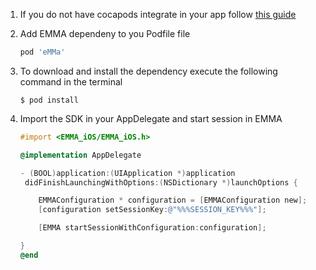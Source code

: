 1. If you do not have cocapods integrate in your app follow <a target="_blank" rel="nofollow" href="https://guides.cocoapods.org/using/getting-started.html#toc_3">this guide</a>

2. Add EMMA dependeny to you Podfile file

   ```ruby
   pod 'eMMa'
   ```

3. To download and install the dependency execute the following command in the terminal

   ```
   $ pod install
   ```

4. Import the SDK in your AppDelegate and start session in EMMA

   ```objective-c
   #import <EMMA_iOS/EMMA_iOS.h>

   @implementation AppDelegate

   - (BOOL)application:(UIApplication *)application
   	didFinishLaunchingWithOptions:(NSDictionary *)launchOptions {

       EMMAConfiguration * configuration = [EMMAConfiguration new];
       [configuration setSessionKey:@"%%%SESSION_KEY%%%"];

       [EMMA startSessionWithConfiguration:configuration];

   }
   @end

   ```
